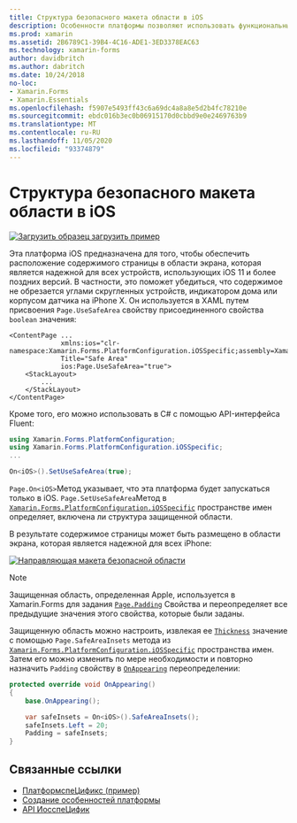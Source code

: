 ```yaml
---
title: Структура безопасного макета области в iOS
description: Особенности платформы позволяют использовать функциональные возможности, доступные только на определенной платформе, без реализации пользовательских модулей подготовки отчетов или эффектов. В этой статье объясняется, как использовать конкретную платформу iOS, которая обеспечивает расположение содержимого страницы в области экрана, которая является надежной для всех устройств, использующих iOS 11 и более поздние версии.
ms.prod: xamarin
ms.assetid: 2B6789C1-39B4-4C16-ADE1-3ED3378EAC63
ms.technology: xamarin-forms
author: davidbritch
ms.author: dabritch
ms.date: 10/24/2018
no-loc:
- Xamarin.Forms
- Xamarin.Essentials
ms.openlocfilehash: f5907e5493ff43c6a69dc4a8a8e5d2b4fc78210e
ms.sourcegitcommit: ebdc016b3ec0b06915170d0cbbd9e0e2469763b9
ms.translationtype: MT
ms.contentlocale: ru-RU
ms.lasthandoff: 11/05/2020
ms.locfileid: "93374879"
---
```

# <a name="safe-area-layout-guide-on-ios"></a>Структура безопасного макета области в iOS

[![Загрузить образец](~/media/shared/download.png) загрузить пример](/samples/xamarin/xamarin-forms-samples/userinterface-platformspecifics)

Эта платформа iOS предназначена для того, чтобы обеспечить расположение содержимого страницы в области экрана, которая является надежной для всех устройств, использующих iOS 11 и более поздних версий. В частности, это поможет убедиться, что содержимое не обрезается углами скругленных устройств, индикатором дома или корпусом датчика на iPhone X. Он используется в XAML путем присвоения `Page.UseSafeArea` свойству присоединенного свойства `boolean` значения:

```xaml
<ContentPage ...
             xmlns:ios="clr-namespace:Xamarin.Forms.PlatformConfiguration.iOSSpecific;assembly=Xamarin.Forms.Core"
             Title="Safe Area"
             ios:Page.UseSafeArea="true">
    <StackLayout>
        ...
    </StackLayout>
</ContentPage>
```

Кроме того, его можно использовать в C# с помощью API-интерфейса Fluent:

```csharp
using Xamarin.Forms.PlatformConfiguration;
using Xamarin.Forms.PlatformConfiguration.iOSSpecific;
...

On<iOS>().SetUseSafeArea(true);
```

`Page.On<iOS>`Метод указывает, что эта платформа будет запускаться только в iOS. `Page.SetUseSafeArea`Метод в [`Xamarin.Forms.PlatformConfiguration.iOSSpecific`](xref:Xamarin.Forms.PlatformConfiguration.iOSSpecific) пространстве имен определяет, включена ли структура защищенной области.

В результате содержимое страницы может быть размещено в области экрана, которая является надежной для всех iPhone:

[![Направляющая макета безопасной области](page-safe-area-images/safe-area-layout.png)](page-safe-area-images/safe-area-layout-large.png#lightbox "Направляющая макета безопасной области")

> [!NOTE]
> Защищенная область, определенная Apple, используется в Xamarin.Forms для задания [`Page.Padding`](xref:Xamarin.Forms.Page.Padding) Свойства и переопределяет все предыдущие значения этого свойства, которые были заданы.

Защищенную область можно настроить, извлекая ее [`Thickness`](xref:Xamarin.Forms.Thickness) значение с помощью `Page.SafeAreaInsets` метода из [`Xamarin.Forms.PlatformConfiguration.iOSSpecific`](xref:Xamarin.Forms.PlatformConfiguration.iOSSpecific) пространства имен. Затем его можно изменить по мере необходимости и повторно назначить `Padding` свойству в [`OnAppearing`](xref:Xamarin.Forms.Page.OnAppearing) переопределении:

```csharp
protected override void OnAppearing()
{
    base.OnAppearing();

    var safeInsets = On<iOS>().SafeAreaInsets();
    safeInsets.Left = 20;
    Padding = safeInsets;
}
```

## <a name="related-links"></a>Связанные ссылки

- [ПлатформспеЦификс (пример)](/samples/xamarin/xamarin-forms-samples/userinterface-platformspecifics)
- [Создание особенностей платформы](~/xamarin-forms/platform/platform-specifics/index.md#creating-platform-specifics)
- [API ИосспеЦифик](xref:Xamarin.Forms.PlatformConfiguration.iOSSpecific)
